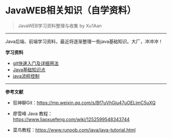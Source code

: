 # JavaWEB相关知识（自学资料）
> JavaWEB学习资料整理与收集 by Xu1Aan
---
Java后端、前端学习资料，最近将逐渐整理一些java基础知识。大厂，冲冲冲！

**学习资料**

- [git快速入门及详细用法](./git用法.md)
- [Java基础知识点](./java基础.md)
- [java流程控制](./java流程控制.md)



---

**参考文献**

- 狂神聊Git：https://mp.weixin.qq.com/s/Bf7uVhGiu47uOELjmC5uXQ

- 廖雪峰 Java 教程：https://www.liaoxuefeng.com/wiki/1252599548343744

- 菜鸟教程：https://www.runoob.com/java/java-tutorial.html 

